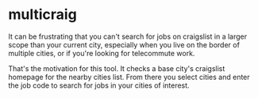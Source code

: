 multicraig
==========

It can be frustrating that you can't search for jobs on 
craigslist in a larger scope than your current city,
especially when you live on the border of multiple cities, 
or if you're looking for telecommute work. 

That's the motivation for this tool. It checks a base 
city's craigslist homepage for the nearby cities list. 
From there you select cities and enter the job code to 
search for jobs in your cities of interest.
